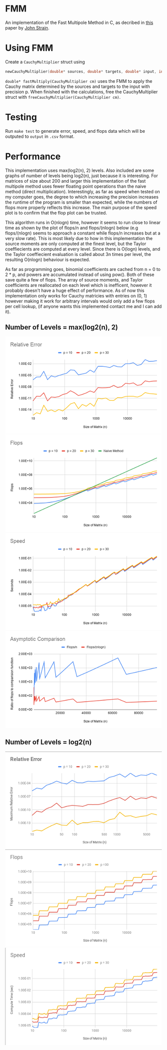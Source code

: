 # FMM
An implementation of the Fast Multipole Method in C, as decribed in [this](https://math.berkeley.edu/~strain/128b.S20/fmm1.pdf) paper by [John Strain](https://math.berkeley.edu/~strain/).
# Using FMM
Create a `CauchyMultiplier` struct using 
```C
newCauchyMultiplier(double* sources, double* targets, double* input, int n, int precision)
```
 `double* fastMultiply(CauchyMultiplier cm)` uses the FMM to apply the Cauchy matrix determined by the sources and targets to the input with precision p. When finished with the calculations, free the CauchyMultiplier struct with `freeCauchyMultiplier(CauchyMultiplier cm)`.
# Testing
Run `make test` to generate error, speed, and flops data which will be outputed to `output` in `.csv` format.
# Performance
This implementation uses max(log2(n), 2) levels. Also included are some graphs of number of levels being log2(n), just because it is interesting. 
For matrices of size about 200 and larger this implementation of the fast multipole method uses fewer floating point operations than the naive method (direct multiplication). Interestingly, as far as speed when tested on my computer goes, the degree to which increasing the precision increases the runtime of the program is smaller than expected, while the numbers of flops more properly reflects this increase. The main purpose of the speed plot is to confirm that the flop plot can be trusted.

This algorithm runs in O(nlogn) time, however it seems to run close to linear time as shown by the plot of flops/n and flops/(nlogn) below (e.g flops/(nlogn) seems to approach a constant while flops/n increases but at a very slow rate). This is most likely due to how in this implementation the source moments are only computed at the finest level, but the Taylor coeffiecients are computed at every level. Since there is O(logn) levels, and the Taylor coeffiecient evaluation is called about 3n times per level, the resulting O(nlogn) behaviour is expected.

As far as programming goes, binomial coefficients are cached from n = 0 to 2 * p, and powers are accumulated instead of using pow(). Both of these save quite a few of flops. The array of source moments, and Taylor coefficients are reallocated on each level which is inefficent, however it probably doesn't have a huge effect of performance. As of now this implementation only works for Cauchy matricies with entries on (0, 1) however making it work for arbitrary intervals would only add a few flops per cell lookup, (if anyone wants this implemented contact me and I can add it).
## Number of Levels = max(log2(n), 2)
![errorplot](https://github.com/kavalee/FMM/raw/master/images/error-6.png)
![flopsplot](https://github.com/kavalee/FMM/raw/master/images/flops-6.png)
![speedplot](https://github.com/kavalee/FMM/raw/master/images/speed-6.png)
![accuracyp](https://github.com/kavalee/FMM/raw/master/images/asymptotic.png)
## Number of Levels = log2(n)
![errorplot](https://github.com/kavalee/FMM/raw/master/images/error.png)
![flopsplot](https://github.com/kavalee/FMM/raw/master/images/flops.png)
![speedplot](https://github.com/kavalee/FMM/raw/master/images/speed.png)

